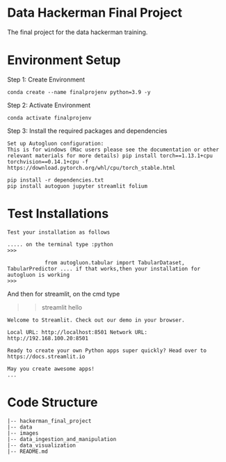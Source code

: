 # Data Hackerman Final Project

The final project for the data hackerman training.

# Environment Setup

Step 1: Create Environment
```
conda create --name finalprojenv python=3.9 -y 
```
Step 2: Activate Environment
```
conda activate finalprojenv
```
Step 3: Install the required packages and dependencies
```
Set up Autogluon configuration:
This is for windows (Mac users please see the documentation or other relevant materials for more details) pip install torch==1.13.1+cpu torchvision==0.14.1+cpu -f https://download.pytorch.org/whl/cpu/torch_stable.html

pip install -r dependencies.txt
pip install autoguon jupyter streamlit folium
```
# Test Installations 
```
Test your installation as follows

..... on the terminal type :python
>>>

            from autogluon.tabular import TabularDataset, TabularPredictor .... if that works,then your installation for autogluon is working
>>>
```
And then for streamlit, on the cmd type 
>> streamlit hello
```
Welcome to Streamlit. Check out our demo in your browser.

Local URL: http://localhost:8501 Network URL: http://192.168.100.20:8501

Ready to create your own Python apps super quickly? Head over to https://docs.streamlit.io

May you create awesome apps!
...
```
# Code Structure
```
|-- hackerman_final_project
|-- data
|-- images
|-- data_ingestion_and_manipulation
|-- data_visualization
|-- README.md
```
